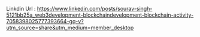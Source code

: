 Linkdin Url : https://www.linkedin.com/posts/sourav-singh-5121bb25a_web3development-blockchaindevelopment-blockchain-activity-7058398025777393664-gq-v?utm_source=share&utm_medium=member_desktop
